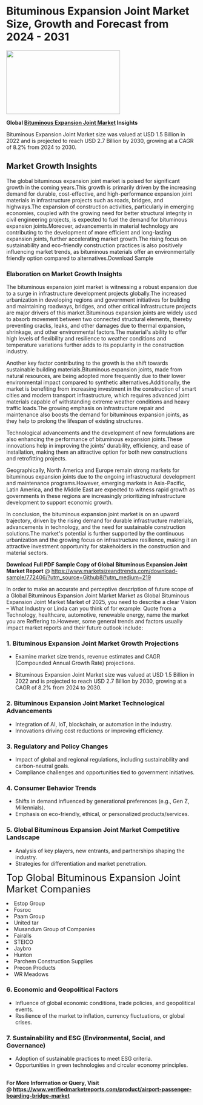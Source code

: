 <H1>Bituminous Expansion Joint Market Size, Growth and Forecast from 2024 - 2031</H1><img class="aligncenter size-medium wp-image-584254" src="https://thirdeyenews.in/wp-content/uploads/2024/09/Global-Market-Research-300x168.jpeg" alt="" width="300" height="168" /><p><strong>Global&nbsp;<a href="https://www.marketsizeandtrends.com/download-sample/772406/?utm_source=Github8j?utm_medium=219">Bituminous Expansion Joint Market</a> Insights</strong></p><p>Bituminous Expansion Joint Market size was valued at USD 1.5 Billion in 2022 and is projected to reach USD 2.7 Billion by 2030, growing at a CAGR of 8.2% from 2024 to 2030.</p><p><h2>Market Growth Insights</h2> <p>The global bituminous expansion joint market is poised for significant growth in the coming years.This growth is primarily driven by the increasing demand for durable, cost-effective, and high-performance expansion joint materials in infrastructure projects such as roads, bridges, and highways.The expansion of construction activities, particularly in emerging economies, coupled with the growing need for better structural integrity in civil engineering projects, is expected to fuel the demand for bituminous expansion joints.Moreover, advancements in material technology are contributing to the development of more efficient and long-lasting expansion joints, further accelerating market growth.The rising focus on sustainability and eco-friendly construction practices is also positively influencing market trends, as bituminous materials offer an environmentally friendly option compared to alternatives.Download Sample <h3>Elaboration on Market Growth Insights</h3> <p>The bituminous expansion joint market is witnessing a robust expansion due to a surge in infrastructure development projects globally.The increased urbanization in developing regions and government initiatives for building and maintaining roadways, bridges, and other critical infrastructure projects are major drivers of this market.Bituminous expansion joints are widely used to absorb movement between two connected structural elements, thereby preventing cracks, leaks, and other damages due to thermal expansion, shrinkage, and other environmental factors.The material's ability to offer high levels of flexibility and resilience to weather conditions and temperature variations further adds to its popularity in the construction industry.</p> <p>Another key factor contributing to the growth is the shift towards sustainable building materials.Bituminous expansion joints, made from natural resources, are being adopted more frequently due to their lower environmental impact compared to synthetic alternatives.Additionally, the market is benefiting from increasing investment in the construction of smart cities and modern transport infrastructure, which requires advanced joint materials capable of withstanding extreme weather conditions and heavy traffic loads.The growing emphasis on infrastructure repair and maintenance also boosts the demand for bituminous expansion joints, as they help to prolong the lifespan of existing structures.</p> <p>Technological advancements and the development of new formulations are also enhancing the performance of bituminous expansion joints.These innovations help in improving the joints' durability, efficiency, and ease of installation, making them an attractive option for both new constructions and retrofitting projects.</p> <p>Geographically, North America and Europe remain strong markets for bituminous expansion joints due to the ongoing infrastructural development and maintenance programs.However, emerging markets in Asia-Pacific, Latin America, and the Middle East are expected to witness rapid growth as governments in these regions are increasingly prioritizing infrastructure development to support economic growth.</p> <p>In conclusion, the bituminous expansion joint market is on an upward trajectory, driven by the rising demand for durable infrastructure materials, advancements in technology, and the need for sustainable construction solutions.The market's potential is further supported by the continuous urbanization and the growing focus on infrastructure resilience, making it an attractive investment opportunity for stakeholders in the construction and material sectors.</p> <p></p><p><span class=""><strong>Download Full PDF Sample Copy of Global Bituminous Expansion Joint Market Report</strong> @ <a href="https://www.marketsizeandtrends.com/download-sample/772406/?utm_source=Github8j?utm_medium=219" target="_blank">https://www.marketsizeandtrends.com/download-sample/772406/?utm_source=Github8j?utm_medium=219</a></span></p><p>In order to make an accurate and perceptive description of future scope of a Global&nbsp;Bituminous Expansion Joint Market Market as Global&nbsp;Bituminous Expansion Joint Market Market of 2025, you need to describe a clear Vision &ndash; What Industry or Linda can you think of for example: Quote from a Technology, healthcare, automotive, renewable energy, name the market you are Reffering to.However, some general trends and factors usually impact market reports and their future outlook include:</p><h3>1.&nbsp;<strong>Bituminous Expansion Joint Market Growth Projections</strong></h3><ul><li>Examine market size trends, revenue estimates and CAGR (Compounded Annual Growth Rate) projections.</li><li><p>Bituminous Expansion Joint Market size was valued at USD 1.5 Billion in 2022 and is projected to reach USD 2.7 Billion by 2030, growing at a CAGR of 8.2% from 2024 to 2030.</p></li></ul><h3>2.&nbsp;<strong>Bituminous Expansion Joint Market Technological Advancements</strong></h3><ul><li>Integration of AI, IoT, blockchain, or automation in the industry.</li><li>Innovations driving cost reductions or improving efficiency.</li></ul><h3>3.&nbsp;<strong>Regulatory and Policy Changes</strong></h3><ul><li>Impact of global and regional regulations, including sustainability and carbon-neutral goals.</li><li>Compliance challenges and opportunities tied to government initiatives.</li></ul><h3>4.&nbsp;<strong>Consumer Behavior Trends</strong></h3><ul><li>Shifts in demand influenced by generational preferences (e.g., Gen Z, Millennials).</li><li>Emphasis on eco-friendly, ethical, or personalized products/services.</li></ul><h3>5.&nbsp;<strong>Global Bituminous Expansion Joint Market Competitive Landscape</strong></h3><ul><li>Analysis of key players, new entrants, and partnerships shaping the industry.</li><li>Strategies for differentiation and market penetration.</li></ul><p data-pm-slice="1 1 []"><span style="color: inherit; font-family: inherit; font-size: 25px;">Top Global Bituminous Expansion Joint Market Companies</span></p><div class="" data-test-id=""><p><li>Estop Group</li><li> Fosroc</li><li> Paam Group</li><li> United tar</li><li> Musandum Group of Companies</li><li> Fairalls</li><li> STEICO</li><li> Jaybro</li><li> Hunton</li><li> Parchem Construction Supplies</li><li> Precon Products</li><li> WR Meadows</li></p></div><h3>6.&nbsp;<strong>Economic and Geopolitical Factors</strong></h3><ul><li>Influence of global economic conditions, trade policies, and geopolitical events.</li><li>Resilience of the market to inflation, currency fluctuations, or global crises.</li></ul><h3>7.&nbsp;<strong>Sustainability and ESG (Environmental, Social, and Governance)</strong></h3><ul><li>Adoption of sustainable practices to meet ESG criteria.</li><li>Opportunities in green technologies and circular economy principles.</li></ul><h2><strong style="font-size: 14px;">For More Information or Query, Visit @&nbsp;</strong><a style="background-color: #ffffff; font-size: 14px;" href="https://www.marketsizeandtrends.com/report/bituminous-expansion-joint-market/" target="_blank">https://www.verifiedmarketreports.com/product/airport-passenger-boarding-bridge-market</a></h2>